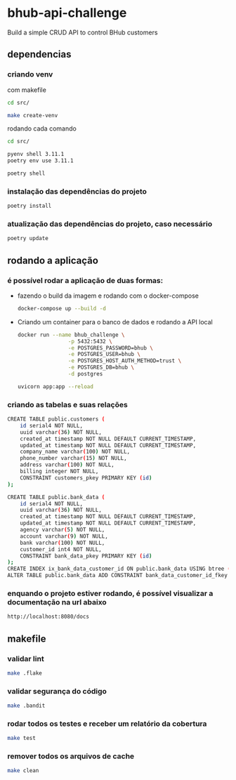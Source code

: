 # bhub-api-challenge
Build a simple CRUD API to control BHub customers


## dependencias

### criando venv
com makefile
```bash
cd src/

make create-venv
```

rodando cada comando
```bash
cd src/

pyenv shell 3.11.1
poetry env use 3.11.1

poetry shell
```

### instalação das dependências do projeto
```bash
poetry install
```

### atualização das dependências do projeto, caso necessário
```bash
poetry update
```

## rodando a aplicação

### é possível rodar a aplicação de duas formas:

* fazendo o build da imagem e rodando com o docker-compose
    ```bash
    docker-compose up --build -d
    ```

* Criando um container para o banco de dados e rodando a API local
    ```bash
    docker run --name bhub_challenge \
                    -p 5432:5432 \
                    -e POSTGRES_PASSWORD=bhub \
                    -e POSTGRES_USER=bhub \
                    -e POSTGRES_HOST_AUTH_METHOD=trust \
                    -e POSTGRES_DB=bhub \
                    -d postgres
    ```

    ```bash
    uvicorn app:app --reload
    ```


### criando as tabelas e suas relações
```bash
CREATE TABLE public.customers (
	id serial4 NOT NULL,
	uuid varchar(36) NOT NULL,
	created_at timestamp NOT NULL DEFAULT CURRENT_TIMESTAMP,
	updated_at timestamp NOT NULL DEFAULT CURRENT_TIMESTAMP,
	company_name varchar(100) NOT NULL,
	phone_number varchar(15) NOT NULL,
	address varchar(100) NOT NULL,
	billing integer NOT NULL,
	CONSTRAINT customers_pkey PRIMARY KEY (id)
);
```

```bash
CREATE TABLE public.bank_data (
	id serial4 NOT NULL,
	uuid varchar(36) NOT NULL,
	created_at timestamp NOT NULL DEFAULT CURRENT_TIMESTAMP,
	updated_at timestamp NOT NULL DEFAULT CURRENT_TIMESTAMP,
	agency varchar(5) NOT NULL,
	account varchar(9) NOT NULL,
	bank varchar(100) NOT NULL,
	customer_id int4 NOT NULL,
	CONSTRAINT bank_data_pkey PRIMARY KEY (id)
);
CREATE INDEX ix_bank_data_customer_id ON public.bank_data USING btree (customer_id);
ALTER TABLE public.bank_data ADD CONSTRAINT bank_data_customer_id_fkey FOREIGN KEY (customer_id) REFERENCES public.customers(id);
```

### enquando o projeto estiver rodando, é possível visualizar a documentação na url abaixo
```bash
http://localhost:8080/docs
```

## makefile

### validar lint
```bash
make .flake
```

### validar segurança do código
```bash
make .bandit
```

### rodar todos os testes e receber um relatório da cobertura
```bash
make test
```

### remover todos os arquivos de cache
```bash
make clean
```
